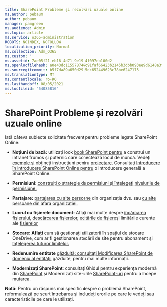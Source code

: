 ```yaml
---
title: SharePoint Probleme și rezolvări uzuale online
ms.author: pebaum
author: pebaum
manager: pamgreen
ms.audience: Admin
ms.topic: article
ms.service: o365-administration
ROBOTS: NOINDEX, NOFOLLOW
localization_priority: Normal
ms.collection: Adm_O365
ms.custom: ''
ms.assetid: 7ae05f21-eb16-4d71-9e19-4f097eb100d2
ms.openlocfilehash: a0e43dc115578746c91faf66423b2145b3dbb093ee9d6148a3fe28cc42f2d396
ms.sourcegitcommit: b5f7da89a650d2915dc652449623c78be6247175
ms.translationtype: MT
ms.contentlocale: ro-RO
ms.lasthandoff: 08/05/2021
ms.locfileid: "54085816"
---
```

# <a name="sharepoint-online-common-issues-and-resolutions"></a>SharePoint Probleme și rezolvări uzuale online

Iată câteva subiecte solicitate frecvent pentru probleme legate SharePoint Online:

- **Noțiuni de bază:** utilizați look [book SharePoint pentru](https://lookbook.microsoft.com/assets/SharePoint_lookbook_2019.pdf) a construi un intranet frumos și puternic care conectează locul de muncă. Vedeți [exemple și](https://lookbook.microsoft.com/) obțineți instrucțiuni pentru [proiectare.](https://spdesign.azurewebsites.net/) Consultați [Introducere în introducere SharePoint Online pentru](https://docs.microsoft.com/sharepoint/introduction) o introducere generală a SharePoint Online.

- **Permisiuni**: [construiți o strategie de permisiuni și înțelegeți](https://docs.microsoft.com/sharepoint/default-sharepoint-groups) [nivelurile de permisiune.](https://docs.microsoft.com/sharepoint/understanding-permission-levels)

- **Partajare:** [partajarea cu alte persoane](https://docs.microsoft.com/sharepoint/default-sharepoint-groups) din organizația dvs. sau [cu alte persoane din afara organizației.](https://docs.microsoft.com/sharepoint/external-sharing-overview)

- **Lucrul cu fișierele document:** Aflați mai multe despre [încărcarea fișierului,](https://support.office.com/article/Upload-a-folder-or-files-to-a-document-library-eb18fcba-c953-4d45-8d90-8da66edeacdb) [descărcarea fișierelor,](https://support.office.com/article/Download-files-and-folders-from-OneDrive-or-SharePoint-5c7397b7-19c7-4893-84fe-d02e8fa5df05) [editările de fișiere](https://support.office.com/article/Edit-a-document-in-a-document-library-02d8497f-1c13-4114-949a-b8466f639b07)și limitările curente ale [fișierelor](https://support.office.com/article/invalid-file-names-and-file-types-in-onedrive-onedrive-for-business-and-sharepoint-64883a5d-228e-48f5-b3d2-eb39e07630fa)

- **Stocare: Aflați** cum să gestionați utilizatorii în spațiul de stocare OneDrive, cum ar fi gestionarea stocării de site pentru abonament și </a> [înțelegerea tuturor limitelor.](https://docs.microsoft.com/office365/servicedescriptions/sharepoint-online-service-description/sharepoint-online-limits) [](https://docs.microsoft.com/sharepoint/manage-site-collection-storage-limits)

- **Redenumire entitate** [găzduită: consultați Modificarea SharePoint de domeniu al entității](https://docs.microsoft.com/sharepoint/change-your-sharepoint-domain-name) găzduite, pentru mai multe informații.

- **Modernizați SharePoint**: consultați Ghidul pentru experiența modernă din [SharePoint](https://docs.microsoft.com/sharepoint/guide-to-sharepoint-modern-experience) și Modernizați site-urile [SharePoint-uri](https://docs.microsoft.com/sharepoint/dev/transform/modernize-classic-sites) pentru a începe mutarea.

**Notă:** Pentru un răspuns mai specific despre o problemă SharePoint, reformulează pe scurt întrebarea și includeți erorile pe care le vedeți sau caracteristicile pe care le utilizați.